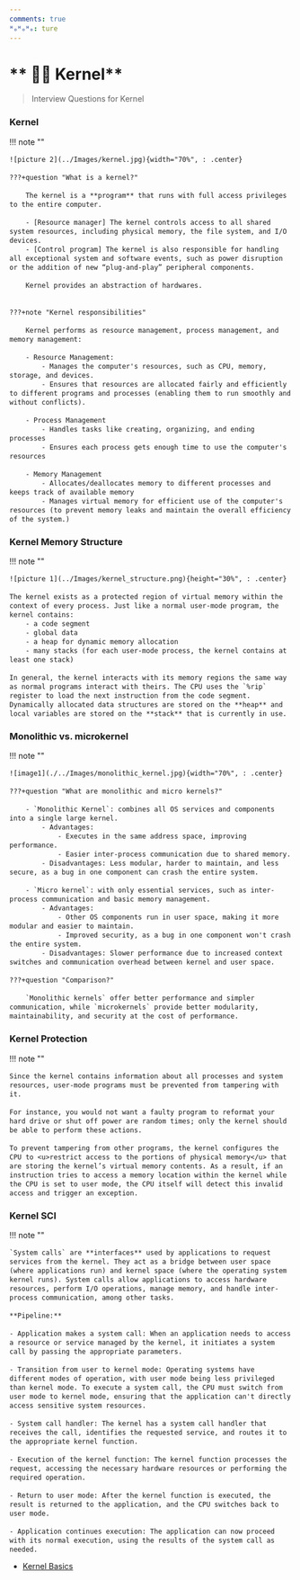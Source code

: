 ```yaml
---
comments: true
ᴴₒᴴₒᴴₒ: ture
---
```


# ** 👨‍💻 Kernel**

> Interview Questions for Kernel

### **Kernel**

!!! note ""

    ![picture 2](../Images/kernel.jpg){width="70%", : .center}

    ???+question "What is a kernel?"

        The kernel is a **program** that runs with full access privileges to the entire computer. 

        - [Resource manager] The kernel controls access to all shared system resources, including physical memory, the file system, and I/O devices. 
        - [Control program] The kernel is also responsible for handling all exceptional system and software events, such as power disruption or the addition of new “plug-and-play” peripheral components. 

        Kernel provides an abstraction of hardwares.


    ???+note "Kernel responsibilities"

        Kernel performs as resource management, process management, and memory management:

        - Resource Management: 
            - Manages the computer's resources, such as CPU, memory, storage, and devices. 
            - Ensures that resources are allocated fairly and efficiently to different programs and processes (enabling them to run smoothly and without conflicts).

        - Process Management
            - Handles tasks like creating, organizing, and ending processes
            - Ensures each process gets enough time to use the computer's resources

        - Memory Management
            - Allocates/deallocates memory to different processes and keeps track of available memory
            - Manages virtual memory for efficient use of the computer's resources (to prevent memory leaks and maintain the overall efficiency of the system.)

### **Kernel Memory Structure**

!!! note ""
 
    ![picture 1](../Images/kernel_structure.png){height="30%", : .center}

    The kernel exists as a protected region of virtual memory within the context of every process. Just like a normal user-mode program, the kernel contains:
        - a code segment
        - global data
        - a heap for dynamic memory allocation
        - many stacks (for each user-mode process, the kernel contains at least one stack)

    In general, the kernel interacts with its memory regions the same way as normal programs interact with theirs. The CPU uses the `%rip` register to load the next instruction from the code segment. Dynamically allocated data structures are stored on the **heap** and local variables are stored on the **stack** that is currently in use.
   

### **Monolithic vs. microkernel**

!!! note ""

    ![image1](./../Images/monolithic_kernel.jpg){width="70%", : .center}
    
    ???+question "What are monolithic and micro kernels?"

        - `Monolithic Kernel`: combines all OS services and components into a single large kernel.
            - Advantages: 
                - Executes in the same address space, improving performance.
                - Easier inter-process communication due to shared memory.
            - Disadvantages: Less modular, harder to maintain, and less secure, as a bug in one component can crash the entire system.

        - `Micro kernel`: with only essential services, such as inter-process communication and basic memory management.
            - Advantages: 
                - Other OS components run in user space, making it more modular and easier to maintain.
                - Improved security, as a bug in one component won't crash the entire system.
            - Disadvantages: Slower performance due to increased context switches and communication overhead between kernel and user space.

    ???+question "Comparison?" 

        `Monolithic kernels` offer better performance and simpler communication, while `microkernels` provide better modularity, maintainability, and security at the cost of performance.

### **Kernel Protection**

!!! note ""

    Since the kernel contains information about all processes and system resources, user-mode programs must be prevented from tampering with it. 
    
    For instance, you would not want a faulty program to reformat your hard drive or shut off power are random times; only the kernel should be able to perform these actions. 
    
    To prevent tampering from other programs, the kernel configures the CPU to <u>restrict access to the portions of physical memory</u> that are storing the kernel’s virtual memory contents. As a result, if an instruction tries to access a memory location within the kernel while the CPU is set to user mode, the CPU itself will detect this invalid access and trigger an exception.

### **Kernel SCI**

!!! note ""

    `System calls` are **interfaces** used by applications to request services from the kernel. They act as a bridge between user space (where applications run) and kernel space (where the operating system kernel runs). System calls allow applications to access hardware resources, perform I/O operations, manage memory, and handle inter-process communication, among other tasks.

    **Pipeline:**

    - Application makes a system call: When an application needs to access a resource or service managed by the kernel, it initiates a system call by passing the appropriate parameters.

    - Transition from user to kernel mode: Operating systems have different modes of operation, with user mode being less privileged than kernel mode. To execute a system call, the CPU must switch from user mode to kernel mode, ensuring that the application can't directly access sensitive system resources.

    - System call handler: The kernel has a system call handler that receives the call, identifies the requested service, and routes it to the appropriate kernel function.

    - Execution of the kernel function: The kernel function processes the request, accessing the necessary hardware resources or performing the required operation.

    - Return to user mode: After the kernel function is executed, the result is returned to the application, and the CPU switches back to user mode.

    - Application continues execution: The application can now proceed with its normal execution, using the results of the system call as needed.


- [Kernel Basics](https://w3.cs.jmu.edu/kirkpams/OpenCSF/Books/csf/html/KernelBasics.html)